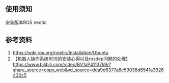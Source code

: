 ## 使用须知

安装版本ROS neotic

## 参考资料

1. https://wiki.ros.org/noetic/Installation/Ubuntu
2. 【机器人操作系统ROS的安装心得以及rosdep问题的处理】 https://www.bilibili.com/video/BV1aP41137k9/?share_source=copy_web&vd_source=dda9d6377a8c59038d6541a3926430c5
